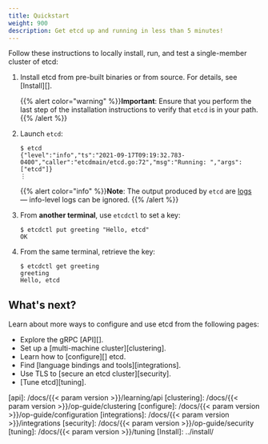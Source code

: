 ```yaml
---
title: Quickstart
weight: 900
description: Get etcd up and running in less than 5 minutes!
---
```


Follow these instructions to locally install, run, and test a single-member
cluster of etcd:

 1. Install etcd from pre-built binaries or from source. For details, see
    [Install][].

    {{% alert color="warning" %}}**Important**: Ensure that you perform the last
    step of the installation instructions to verify that `etcd` is in your path.
    {{% /alert %}}

 2. Launch `etcd`:

    ```
    $ etcd
    {"level":"info","ts":"2021-09-17T09:19:32.783-0400","caller":"etcdmain/etcd.go:72","msg":"Running: ","args":["etcd"]}
    ⋮
    ```

    {{% alert color="info" %}}**Note**: The output produced by `etcd` are
    [logs](../op-guide/configuration/#logging-flags) &mdash; info-level logs can
    be ignored. {{% /alert %}}

 3. From **another terminal**, use `etcdctl` to set a key:

    ```
    $ etcdctl put greeting "Hello, etcd"
    OK
    ```

 4. From the same terminal, retrieve the key:

    ```
    $ etcdctl get greeting
    greeting
    Hello, etcd
    ```

## What's next?

Learn about more ways to configure and use etcd from the following pages:

- Explore the gRPC [API][].
- Set up a [multi-machine cluster][clustering].
- Learn how to [configure][] etcd.
- Find [language bindings and tools][integrations].
- Use TLS to [secure an etcd cluster][security].
- [Tune etcd][tuning].

[api]: /docs/{{< param version >}}/learning/api
[clustering]: /docs/{{< param version >}}/op-guide/clustering
[configure]: /docs/{{< param version >}}/op-guide/configuration
[integrations]: /docs/{{< param version >}}/integrations
[security]: /docs/{{< param version >}}/op-guide/security
[tuning]: /docs/{{< param version >}}/tuning
[Install]: ../install/
